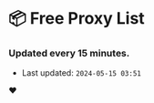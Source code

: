 # :package: Free Proxy List
### Updated every 15 minutes.

- Last updated: `2024-05-15 03:51`

:heart:
